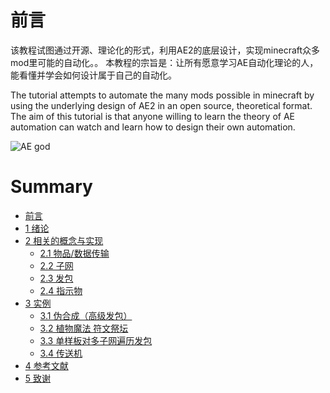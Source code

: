 # 前言

该教程试图通过开源、理论化的形式，利用AE2的底层设计，实现minecraft众多mod里可能的自动化。。 本教程的宗旨是：让所有愿意学习AE自动化理论的人，能看懂并学会如何设计属于自己的自动化。

The tutorial attempts to automate the many mods possible in minecraft by using the underlying design of AE2 in an open source, theoretical format. The aim of this tutorial is that anyone willing to learn the theory of AE automation can watch and learn how to design their own automation.

![AE god](https://github.com/philogos/Applied-Energistics-2-From-Mastery-to-Ultimate-tutorial-series/assets/113762899/478cdd5a-6b31-4129-9462-c66843be1247)

# Summary

* [前言](../AE2-Wiki/README.md)
* [1 绪论](../AE2-Wiki/1-绪论.md)
* [2 相关的概念与实现](../AE2-Wiki/2-相关的概念与实现/README.md)
    * [2.1 物品/数据传输](../AE2-Wiki/2-相关的概念与实现/2.1-物品（数据）传输.md)
    * [2.2 子网](../AE2-Wiki/2-相关的概念与实现/2.2-子网.md)
    * [2.3 发包](../AE2-Wiki/2-相关的概念与实现/2.3-发包.md)
    * [2.4 指示物](../AE2-Wiki/2-相关的概念与实现/2.4-指示物.md)
* [3 实例](../AE2-Wiki/3-实例/README.md)
    * [3.1 伪合成（高级发包）](../AE2-Wiki/3-实例/3.1-伪合成（高级发包）.md)
    * [3.2 植物魔法 符文祭坛](../AE2-Wiki/3-实例/3.2-植物魔法符文祭坛.md)
    * [3.3 单样板对多子网遍历发包](../AE2-Wiki/3-实例/3.3-单样板对多子网遍历发包.md)
    * [3.4 传送机](../AE2-Wiki/3-实例/3.4-传送机.md)
* [4 参考文献](../AE2-Wiki/4-参考文献.md)
* [5 致谢](../AE2-Wiki/5-致谢.md)
